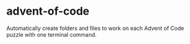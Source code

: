 # advent-of-code
Automatically create folders and files to work on each Advent of Code puzzle with one terminal command.
